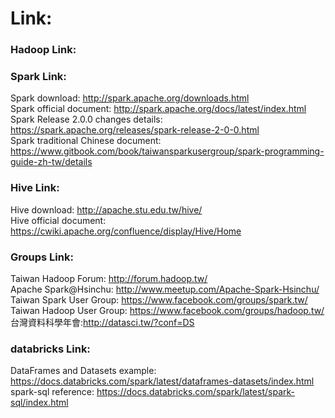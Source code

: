# Link:
### Hadoop Link:
### Spark Link:
Spark download: <http://spark.apache.org/downloads.html>  
Spark official document: <http://spark.apache.org/docs/latest/index.html>  
Spark Release 2.0.0 changes details: <https://spark.apache.org/releases/spark-release-2-0-0.html>  
Spark traditional Chinese document: <https://www.gitbook.com/book/taiwansparkusergroup/spark-programming-guide-zh-tw/details>      

### Hive Link:
Hive download: <http://apache.stu.edu.tw/hive/>  
Hive official document: <https://cwiki.apache.org/confluence/display/Hive/Home>

### Groups Link:
Taiwan Hadoop Forum: <http://forum.hadoop.tw/>  
Apache Spark@Hsinchu: <http://www.meetup.com/Apache-Spark-Hsinchu/>  
Taiwan Spark User Group: <https://www.facebook.com/groups/spark.tw/>  
Taiwan Hadoop User Group: <https://www.facebook.com/groups/hadoop.tw/>  
台灣資料科學年會:<http://datasci.tw/?conf=DS>  

### databricks Link:
DataFrames and Datasets example: <https://docs.databricks.com/spark/latest/dataframes-datasets/index.html>  
spark-sql reference: <https://docs.databricks.com/spark/latest/spark-sql/index.html>  
